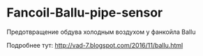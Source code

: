 # Fancoil-Ballu-pipe-sensor
Предотвращение обдува холодным воздухом у фанкойла Ballu

Подробнее тут: http://vad-7.blogspot.com/2016/11/ballu.html

